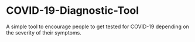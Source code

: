 # COVID-19-Diagnostic-Tool
A simple tool to encourage people to get tested for COVID-19 depending on the severity of their symptoms.
